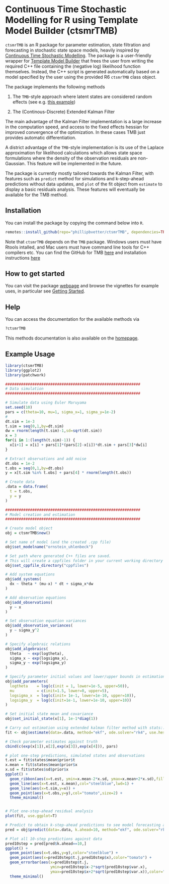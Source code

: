 # Continuous Time Stochastic Modelling for R using Template Model Builder (ctsmrTMB)

`ctsmrTMB` is an R package for parameter estimation, state filtration and forecasting in stochastic state space models, heavily inspired by [Continuous Time Stochastic Modelling](https://ctsm.info). 
The package is a user-friendly wrapper for [Template Model Builder](https://github.com/kaskr/adcomp) that frees the user from writing
the required C++ file containing the (negative log) likelihood function themselves. Instead, the C++ script is generated automatically based on a model specified by the user using the provided R6 `ctsmrTMB` class object.  

The package implements the following methods 
 
1. The `TMB`-style approach where latent states are considered random effects (see e.g. [this example]( https://github.com/kaskr/adcomp/blob/master/tmb_examples/sde_linear.cpp))

2. The (Continous-Discrete) Extended Kalman Filter 

<!--
3. The (Continous-Discrete) Unscented Kalman Filter
-->

The main advantage of the Kalman Filter implementation is a large increase in the computation speed, and access to the fixed effects hessian for improved convergence of the optimization. In these cases TMB just provides automatic differentiation.

A district advantage of the `TMB`-style implementation is its use of the Laplace approximation for likelihood calculations which allows state space formulations where the density of the observation residuals are non-Gaussian. This feature will be implemented in the future.

The package is currently mostly tailored towards the Kalman Filter, with features such as `predict` method for simulations and k-step-ahead predictions without data updates, and `plot` of the fit object from `estimate` to display a basic residuals analysis. These features will eventually be available for the TMB method.

## Installation

You can install the package by copying the command below into `R`.
``` r
remotes::install_github(repo="phillipbvetter/ctsmrTMB", dependencies=TRUE)
```

Note that `ctsmrTMB` depends on the `TMB` package. Windows users must have Rtools intalled, and Mac users must have command line tools for C++ compilers etc. You can find the GitHub for TMB [here](https://github.com/kaskr/adcomp) and installation instructions [here](https://github.com/kaskr/adcomp/wiki/Download)

## How to get started
You can visit the package [webpage](https://phillipbvetter.github.io/ctsmrTMB/index.html) and browse the vignettes for example uses, in particular see [Getting Started](https://phillipbvetter.github.io/ctsmrTMB/articles/ctsmrTMB.html).

## Help
You can access the documentation for the available methods via
``` r
?ctsmrTMB
```
This methods documentation is also available on the [homepage](https://phillipbvetter.github.io/ctsmrTMB/reference/ctsmrTMB.html).

## Example Usage

```r
library(ctsmrTMB)
library(ggplot2)
library(patchwork)

############################################################
# Data simulation
############################################################

# Simulate data using Euler Maruyama
set.seed(10)
pars = c(theta=10, mu=1, sigma_x=1, sigma_y=1e-2)
# 
dt.sim = 1e-3
t.sim = seq(0,1,by=dt.sim)
dw = rnorm(length(t.sim)-1,sd=sqrt(dt.sim))
x = 3
for(i in 1:(length(t.sim)-1)) {
  x[i+1] = x[i] + pars[1]*(pars[2]-x[i])*dt.sim + pars[3]*dw[i]
}

# Extract observations and add noise
dt.obs = 1e-2
t.obs = seq(0,1,by=dt.obs)
y = x[t.sim %in% t.obs] + pars[4] * rnorm(length(t.obs))

# Create data
.data = data.frame(
  t = t.obs,
  y = y
)

############################################################
# Model creation and estimation
############################################################

# Create model object
obj = ctsmrTMB$new()

# Set name of model (and the created .cpp file)
obj$set_modelname("ornstein_uhlenbeck")

# Set path where generated C++ files are saved.
# This will create a cppfiles folder in your current working directory if it doesnt exist
obj$set_cppfile_directory("cppfiles")

# Add system equations
obj$add_systems(
  dx ~ theta * (mu-x) * dt + sigma_x*dw
)

# Add observation equations
obj$add_observations(
  y ~ x
)

# Set observation equation variances
obj$add_observation_variances(
  y ~ sigma_y^2
)

# Specify algebraic relations
obj$add_algebraics(
  theta   ~ exp(logtheta),
  sigma_x ~ exp(logsigma_x),
  sigma_y ~ exp(logsigma_y)
)

# Specify parameter initial values and lower/upper bounds in estimation
obj$add_parameters(
  logtheta    = log(c(init = 1, lower=1e-5, upper=50)),
  mu          = c(init=1.5, lower=0, upper=5),
  logsigma_x  = log(c(init= 1e-1, lower=1e-10, upper=10)),
  logsigma_y  = log(c(init=1e-1, lower=1e-10, upper=10))
)

# Set initial state mean and covariance
obj$set_initial_state(x[1], 1e-1*diag(1))

# Carry out estimation using extended kalman filter method with stats::nlminb as optimizer
fit <- obj$estimate(data=.data, method="ekf", ode.solver="rk4", use.hessian=TRUE)

# Check parameter estimates against truth
cbind(c(exp(x[1]),x[2],exp(x[3]),exp(x[4])), pars)

# plot one-step predictions, simulated states and observations
t.est = fit$states$mean$prior$t
x.mean = fit$states$mean$prior$x
x.sd = fit$states$sd$prior$x
ggplot() +
  geom_ribbon(aes(x=t.est, ymin=x.mean-2*x.sd, ymax=x.mean+2*x.sd),fill="grey", alpha=0.9) +
  geom_line(aes(x=t.est, x.mean),col="steelblue",lwd=1) +
  geom_line(aes(x=t.sim,y=x)) + 
  geom_point(aes(x=t.obs,y=y),col="tomato",size=2) +
  theme_minimal()


# Plot one-step-ahead residual analysis
plot(fit, use.ggplot=T)

# Predict to obtain k-step-ahead predictions to see model forecasting ability
pred = obj$predict(data=.data, k.ahead=10, method="ekf", ode.solver="rk4")

# Plot all 10-step predictions against data
pred10step = pred[pred$k.ahead==10,]
ggplot() +
  geom_point(aes(x=t.obs,y=y),color="steelblue") +
  geom_point(aes(x=pred10step$t.j,pred10step$x),color="tomato") +
  geom_errorbar(aes(x=pred10step$t.j, 
                    ymin=pred10step$x-2*sqrt(pred10step$var.x), 
                    ymax=pred10step$x+2*sqrt(pred10step$var.x)),color="tomato") +
  theme_minimal()
```


